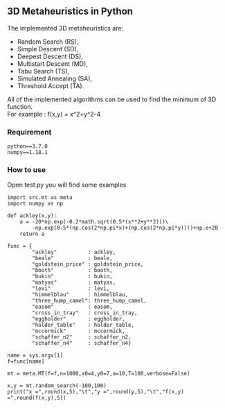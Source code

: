 ## 3D Metaheuristics in Python
The implemented 3D metaheuristics are:

* Random Search (RS),
* Simple Descent (SD),
* Deepest Descent (DS),
* Multistart Descent (MD),
* Tabu Search (TS),
* Simulated Annealing (SA),
* Threshold Accept (TA).

All of the implemented algorithms can be used to find the minimum of 3D function.  
For example : f(x,y) = x^2+y^2-4

### Requirement
```
python==3.7.0
numpy==1.18.1
```
### How to use

Open test.py you will find some examples
```
import src.mt as meta
import numpy as np

def ackley(x,y):
    a = -20*np.exp(-0.2*math.sqrt(0.5*(x**2+y**2)))\
        -np.exp(0.5*(np.cos(2*np.pi*x)+(np.cos(2*np.pi*y))))+np.e+20
    return a

func = {
        "ackley"          : ackley,
        "beale"           : beale,
        "goldstein_price" : goldstein_price,
        "booth"           : booth,
        "bukin"           : bukin,
        "matyas"          : matyas,
        "levi"            : levi,
        "himmelblau"      : himmelblau,
        "three_hump_camel": three_hump_camel,
        "easom"           : easom,
        "cross_in_tray"   : cross_in_tray,
        "eggholder"       : eggholder,
        "holder_table"    : holder_table,
        "mccormick"       : mccormick,
        "schaffer_n2"     : schaffer_n2,
        "schaffer_n4"     : schaffer_n4}

name = sys.argv[1]
f=func[name]

mt = meta.MT(f=f,n=1000,x0=4,y0=7,a=10,T=100,verbose=False)

x,y = mt.random_search(-100,100)
print("x =",round(x,5),"\t","y =",round(y,5),"\t","f(x,y) =",round(f(x,y),5))
```
